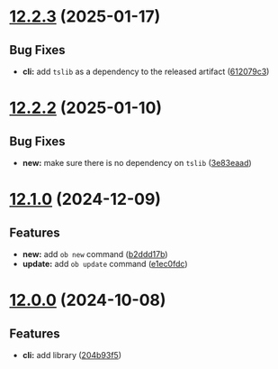 # [12.2.3](https://github.com/oblique-bit/oblique/compare/12.2.2...12.2.3) (2025-01-17)

## Bug Fixes

- **cli:** add `tslib` as a dependency to the released artifact ([612079c3](https://github.com/oblique-bit/oblique/commit/612079c318a8d3ce00372ef57271cf14c3048415))

# [12.2.2](https://github.com/oblique-bit/oblique/compare/12.2.1...12.2.2) (2025-01-10)

## Bug Fixes

- **new:** make sure there is no dependency on `tslib` ([3e83eaad](https://github.com/oblique-bit/oblique/commit/3e83eaad25229988edcff87a29001115b7095b57))

# [12.1.0](https://github.com/oblique-bit/oblique/compare/12.0.4...12.1.0) (2024-12-09)

## Features

- **new:** add `ob new` command ([b2ddd17b](https://github.com/oblique-bit/oblique/commit/b2ddd17bfa701c01058298e39b74862b4424d6e7))
- **update:** add `ob update` command ([e1ec0fdc](https://github.com/oblique-bit/oblique/commit/e1ec0fdc2b716c905e94e10eb1cf1b03c7350d6d))

# [12.0.0](https://github.com/oblique-bit/oblique/compare/11.3.4...12.0.0) (2024-10-08)

## Features

- **cli:** add library ([204b93f5](https://github.com/oblique-bit/oblique/commit/204b93f565b87f51444a850a8e8f92a5bf74e0e7))
